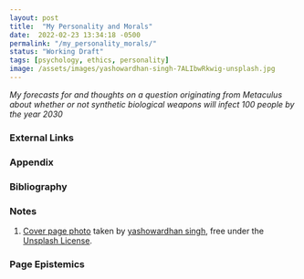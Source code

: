 ```yaml
---
layout: post
title:  "My Personality and Morals"
date:  2022-02-23 13:34:18 -0500
permalink: "/my_personality_morals/"
status: "Working Draft"
tags: [psychology, ethics, personality]
image: /assets/images/yashowardhan-singh-7ALIbwRkwig-unsplash.jpg
---
```


_My forecasts for and thoughts on a question originating from Metaculus about whether or not synthetic biological weapons will infect 100 people by the year 2030_

### External Links

### Appendix

### Bibliography

### Notes

1. [Cover page photo](https://unsplash.com/photos/7ALIbwRkwig) taken by [yashowardhan singh](https://unsplash.com/@slacktalk), free under the [Unsplash License](https://unsplash.com/license).

### Page Epistemics
